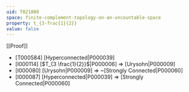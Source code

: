 ```yaml
---
uid: T021008
space: finite-complement-topology-on-an-uncountable-space
property: t_{3-frac{1}{2}}
value: false
---
```

[[Proof]]

* [T000584] [Hyperconnected|P000039]
* [I000114] [$T_{3 \frac{1}{2}}$|P000006] => [Urysohn|P000009]
* [I000080] [Urysohn|P000009] => ~[Strongly Connected|P000060]
* [I000087] [Hyperconnected|P000039] => [Strongly Connected|P000060]

